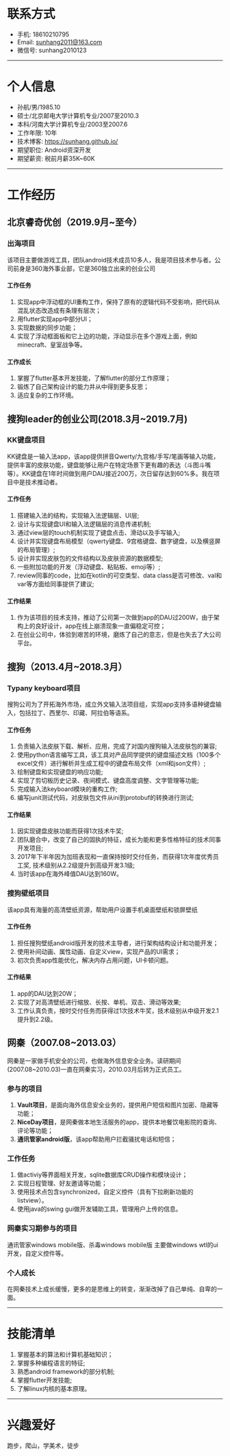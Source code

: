 # 联系方式
- 手机: 18610210795
- Email: sunhang2011@163.com
- 微信号: sunhang2010123

---

# 个人信息
- 孙航/男/1985.10
- 硕士/北京邮电大学计算机专业/2007至2010.3
- 本科/河南大学计算机专业/2003至2007.6
- 工作年限: 10年
- 技术博客: <https://sunhang.github.io/>
- 期望职位: Android资深开发
- 期望薪资: 税前月薪35K~60K

---

# 工作经历
## 北京睿奇优创（2019.9月~至今）
### 出海项目
该项目主要做游戏工具，团队android技术成员10多人，我是项目技术参与者。公司前身是360海外事业部，它是360独立出来的创业公司

#### 工作任务
1. 实现app中浮动框的UI重构工作，保持了原有的逻辑代码不受影响，把代码从混乱状态改造成有条理有层次；
2. 用flutter实现app中部分UI；
3. 实现数据的同步功能；
4. 实现了浮动框面板和它上边的功能，浮动显示在多个游戏上面，例如minecraft、皇室战争等。

#### 工作成长
1. 掌握了flutter基本开发技能，了解flutter的部分工作原理；
2. 锻炼了自己架构设计的能力并从中得到更多反思；
3. 适应复杂的工作环境。


## 搜狗leader的创业公司(2018.3月~2019.7月)
### KK键盘项目
KK键盘是一输入法app，该app提供拼音Qwerty/九宫格/手写/笔画等输入功能，提供丰富的皮肤功能，键盘能够让用户在特定场景下更有趣的表达（斗图斗嘴等）。KK键盘在1年时间做到用户DAU接近200万，次日留存达到60%多。我在项目中是技术推动者。

#### 工作任务
1. 搭建输入法的结构，实现输入法逻辑层、UI层;
2. 设计与实现键盘UI和输入法逻辑层的消息传递机制;
3. 通过view层的touch机制实现了键盘点击、滑动以及手写输入;
4. 设计并实现键盘布局模型（qwerty键盘、9宫格键盘、数字键盘，以及横竖屏的布局管理）;
5. 设计并实现皮肤包的文件结构以及皮肤资源的数据模型;
6. 一些附加功能的开发（浮动键盘、粘贴板、emoji等）;
7. review同事的code，比如在kotlin的可空类型、data class是否可修改、val和var等方面给同事提供了建议;

#### 工作结果
1. 作为该项目的技术支持，推动了公司第一次做到app的DAU过200W，由于架构上的良好设计，app在线上崩溃现象一直偏稳定可控；
2. 在创业公司中，体验到艰苦的环境，磨炼了自己的意志，但是也失去了大公司平台。

## 搜狗（2013.4月~2018.3月）
### Typany keyboard项目	
搜狗公司为了开拓海外市场，成立外文输入法项目组，实现app支持多语种键盘输入，包括拉丁、西里尔、印藏、阿拉伯等语系。

#### 工作任务
1. 负责输入法皮肤下载、解析、应用，完成了对国内搜狗输入法皮肤包的兼容;
2. 使用python语言编写工具，该工具对产品同学提供的键盘描述文档（100多个excel文件）进行解析并生成工程中的键盘布局文件（xml和json文件）;
3. 绘制键盘和实现键盘的响应功能;
4. 实现了剪切板历史记录、夜间模式、键盘高度调整、文字管理等功能;
5. 完成输入法keyboard模块的重构工作;
6. 编写junit测试代码，对皮肤包文件从ini到protobuf的转换进行测试;

#### 工作结果
1. 因实现键盘皮肤功能而获得1次技术牛奖;
2. 团队磨合中，改变了自己的固执的特征，成长为能和更多性格特征的技术同事开发项目;
3. 2017年下半年因为加班表现和一直保持按时交付任务，而获得1次年度优秀员工奖, 技术级别从2.2级提升到高级开发3.1级;
4. 当时该app在海外峰值DAU达到160W。

### 搜狗壁纸项目
该app具有海量的高清壁纸资源，帮助用户设置手机桌面壁纸和锁屏壁纸

#### 工作任务
1. 担任搜狗壁纸android版开发的技术主导者，进行架构结构设计和功能开发；
2. 使用补间动画、属性动画、自定义view，实现产品的UI需求；
3. 初次负责app性能优化，解决内存占用问题，UI卡顿问题。

#### 工作结果
1. app的DAU达到20W；
2. 实现了对高清壁纸进行缩放、长按、单机、双击、滑动等效果;
3. 工作认真负责，按时交付任务而获得过1次技术牛奖，技术级别从中级开发2.1提升到2.2级。

## 网秦（2007.08~2013.03）
网秦是一家做手机安全的公司，也做海外信息安全业务。读研期间(2007.08~2010.03)一直在网秦实习，2010.03月后转为正式员工。
### 参与的项目
1.  **Vault项目**，是面向海外信息安全业务的，提供用户短信和图片加密、隐藏等功能；
2.  **NiceDay项目**，是网秦做本地生活服务的app，提供本地餐饮电影院的查询、评论等功能；
3.  **通讯管家android版**，该app帮助用户拦截骚扰电话和短信；

### 工作任务
1. 做activiy等界面相关开发，sqlite数据库CRUD操作和模块设计；
2. 实现日程管理、好友邀请等功能；
3. 使用技术点包含synchronized，自定义控件（具有下拉刷新功能的listview）。
4. 使用java的swing gui做开发辅助工具，管理用户上传的信息。

### 网秦实习期参与的项目
通讯管家windows mobile版、杀毒windows mobile版
主要做windows wtl的ui开发，自定义控件等。

### 个人成长
在网秦技术上成长缓慢，更多的是思维上的转变，渐渐改掉了自己单纯、自卑的一面。

---

# 技能清单																						
1. 掌握基本的算法和计算机基础知识；
2. 掌握多种编程语言的特征;
3. 熟悉android framework的部分机制;
4. 掌握flutter开发技能;
5. 了解linux内核的基本原理。

---

# 兴趣爱好	
								
跑步，爬山，学美术，徒步
